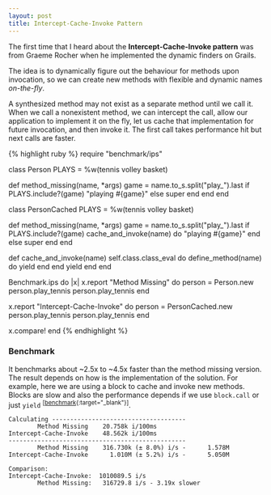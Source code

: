 ```yaml
---
layout: post
title: Intercept-Cache-Invoke Pattern
---
```


The first time that I heard about the **Intercept-Cache-Invoke pattern** was from
Graeme Rocher when he implemented the dynamic finders on Grails.

The idea is to dynamically figure out the behaviour for methods upon invocation,
so we can create new methods with flexible and dynamic names *on-the-fly*.

A synthesized method may not exist as a separate method until we call it. When
we call a nonexistent method, we can intercept the call, allow our
application to implement it on the fly, let us cache that implementation for
future invocation, and then invoke it. The first call takes performance hit but
next calls are faster.


{% highlight ruby %}
require "benchmark/ips"

class Person
  PLAYS = %w(tennis volley basket)

  def method_missing(name, *args)
    game = name.to_s.split("play_").last
    if PLAYS.include?(game)
      "playing #{game}"
    else
      super
    end
  end
end

class PersonCached
  PLAYS = %w(tennis volley basket)

  def method_missing(name, *args)
    game = name.to_s.split("play_").last
    if PLAYS.include?(game)
      cache_and_invoke(name) do
        "playing #{game}"
      end
    else
      super
    end
  end

  def cache_and_invoke(name)
    self.class.class_eval do
      define_method(name) do
        yield
      end
    end
    yield
  end
end

Benchmark.ips do |x|
  x.report "Method Missing" do
    person = Person.new
    person.play_tennis
    person.play_tennis
  end

  x.report "Intercept-Cache-Invoke" do
    person = PersonCached.new
    person.play_tennis
    person.play_tennis
  end

  x.compare!
end
{% endhighlight %}


### Benchmark

It benchmarks about ~2.5x to ~4.5x faster than the method missing version. The
result depends on how is the implementation of the solution. For example, here
we are using a block to cache and invoke new methods. Blocks are slow and also
the performance depends if we use `block.call` or just `yield`
<sup>[[benchmark][1]{:target="_blank"}]</sup>.

    Calculating -------------------------------------
            Method Missing    20.758k i/100ms
    Intercept-Cache-Invoke    48.562k i/100ms
    -------------------------------------------------
            Method Missing    316.730k (± 8.0%) i/s -      1.578M
    Intercept-Cache-Invoke      1.010M (± 5.2%) i/s -      5.050M

    Comparison:
    Intercept-Cache-Invoke:  1010089.5 i/s
            Method Missing:   316729.8 i/s - 3.19x slower


[1]: https://github.com/JuanitoFatas/fast-ruby#proccall-vs-yield-code
